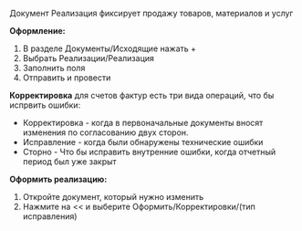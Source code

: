 Документ Реализация фиксирует продажу товаров, материалов и услуг

**Оформление:**
1. В разделе Документы/Исходящие нажать +
2. Выбрать Реализации/Реализация
3. Заполнить поля
4. Отправить и  провести

**Корректировка**
для счетов фактур есть три вида операций, что бы испрвить ошибки:
- Корректировка - когда в первоначальные документы вносят изменения по согласованию двух сторон.
- Исправление - когда были обнаружены технические ошибки
- Сторно - Что бы исправить внутренние ошибки, когда отчетный период был уже закрыт

**Оформить реализацию:**
1. Откройте документ, который нужно изменить
2. Нажмите на << и выберите Оформить/Корректировки/(тип исправления)